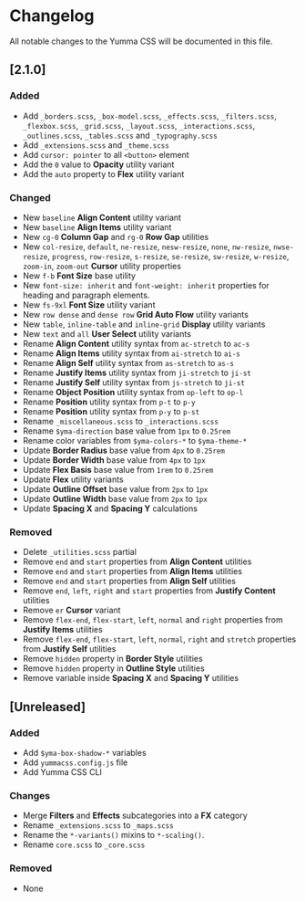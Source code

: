 # Changelog

All notable changes to the Yumma CSS will be documented in this file.

## [2.1.0]

### Added

- Add `_borders.scss`, `_box-model.scss`, `_effects.scss`, `_filters.scss`, `_flexbox.scss`, `_grid.scss`, `_layout.scss`, `_interactions.scss`, `_outlines.scss`, `_tables.scss` and `_typography.scss`
- Add `_extensions.scss` and `_theme.scss`
- Add `cursor: pointer` to all `<button>` element
- Add the `0` value to **Opacity** utility variant
- Add the `auto` property to **Flex** utility variant

### Changed

- New `baseline` **Align Content** utility variant
- New `baseline` **Align Items** utility variant
- New `cg-0` **Column Gap** and `rg-0` **Row Gap** utilities
- New `col-resize`, `default`, `ne-resize`, `nesw-resize`, `none`, `nw-resize`, `nwse-resize`, `progress`, `row-resize`, `s-resize`, `se-resize`, `sw-resize`, `w-resize`, `zoom-in`, `zoom-out` **Cursor** utility properties
- New `f-b` **Font Size** base utility
- New `font-size: inherit` and `font-weight: inherit` properties for heading and paragraph elements.
- New `fs-9xl` **Font Size** utility variant
- New `row dense` and `dense row` **Grid Auto Flow** utility variants
- New `table`, `inline-table` and `inline-grid` **Display** utility variants
- New `text` and `all` **User Select** utility variants
- Rename **Align Content** utility syntax from `ac-stretch` to `ac-s`
- Rename **Align Items** utility syntax from `ai-stretch` to `ai-s`
- Rename **Align Self** utility syntax from `as-stretch` to `as-s`
- Rename **Justify Items** utility syntax from `ji-stretch` to `ji-st`
- Rename **Justify Self** utility syntax from `js-stretch` to `ji-st`
- Rename **Object Position** utility syntax from `op-left` to `op-l`
- Rename **Position** utility syntax from `p-t` to `p-y`
- Rename **Position** utility syntax from `p-y` to `p-st`
- Rename `_miscellaneous.scss` to `_interactions.scss`
- Rename `$yma-direction` base value from `1px` to `0.25rem`
- Rename color variables from `$yma-colors-*` to `$yma-theme-*`
- Update **Border Radius** base value from `4px` to `0.25rem`
- Update **Border Width** base value from `4px` to `1px`
- Update **Flex Basis** base value from `1rem` to `0.25rem`
- Update **Flex** utility variants
- Update **Outline Offset** base value from `2px` to `1px`
- Update **Outline Width** base value from `2px` to `1px`
- Update **Spacing X** and **Spacing Y** calculations

### Removed

- Delete `_utilities.scss` partial
- Remove `end` and `start` properties from **Align Content** utilities
- Remove `end` and `start` properties from **Align Items** utilities
- Remove `end` and `start` properties from **Align Self** utilities
- Remove `end`, `left`, `right` and `start` properties from **Justify Content** utilities
- Remove `er` **Cursor** variant
- Remove `flex-end`, `flex-start`, `left`, `normal` and `right` properties from **Justify Items** utilities
- Remove `flex-end`, `flex-start`, `left`, `normal`, `right` and `stretch` properties from **Justify Self** utilities
- Remove `hidden` property in **Border Style** utilities
- Remove `hidden` property in **Outline Style** utilities
- Remove variable inside **Spacing X** and **Spacing Y** utilities

## [Unreleased]

### Added

- Add `$yma-box-shadow-*` variables
- Add `yummacss.config.js` file
- Add Yumma CSS CLI

### Changes

- Merge **Filters** and **Effects** subcategories into a **FX** category
- Rename `_extensions.scss` to `_maps.scss`
- Rename the `*-variants()` mixins to `*-scaling()`.
- Rename `core.scss` to `_core.scss`

### Removed

- None
